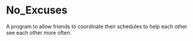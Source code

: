 # No_Excuses
A program to allow friends to coordinate their schedules to help each other see each other more often.
